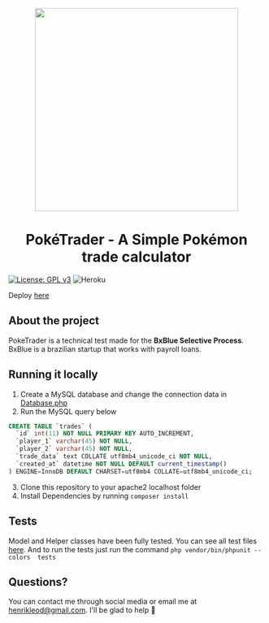 <p align="center">
  <img align="middle" width="400" src="https://poketrader-leod.herokuapp.com/img/poketrader-logo.png">
</p>
<h1 align="center">PokéTrader - A Simple Pokémon trade calculator</h1>

[![License: GPL v3](https://img.shields.io/badge/License-GPLv3-blue.svg)](https://www.gnu.org/licenses/gpl-3.0)
![Heroku](https://heroku-badge.herokuapp.com/?app=poketrader-leod)

Deploy [here](https://poketrader-leod.herokuapp.com/)


## About the project
PokeTrader is a technical test made for the <b>BxBlue Selective Process</b>. BxBlue is a brazilian startup that works with payroll loans.

## Running it locally
1. Create a MySQL database and change the connection data in [Database.php](https://github.com/leodhb/poketrader/blob/main/app/Libraries/Database.php)
2. Run the MySQL query below
~~~~sql
CREATE TABLE `trades` (
  `id` int(11) NOT NULL PRIMARY KEY AUTO_INCREMENT,
  `player_1` varchar(45) NOT NULL,
  `player_2` varchar(45) NOT NULL,
  `trade_data` text COLLATE utf8mb4_unicode_ci NOT NULL,
  `created_at` datetime NOT NULL DEFAULT current_timestamp()
) ENGINE=InnoDB DEFAULT CHARSET=utf8mb4 COLLATE=utf8mb4_unicode_ci;
~~~~
3. Clone this repository to your apache2 localhost folder
4. Install Dependencies by running ```composer install```


## Tests
Model and Helper classes have been fully tested. 
You can see all test files [here](https://github.com/leodhb/poketrader/tree/main/tests/app). And to run the tests just run the command ```php vendor/bin/phpunit --colors  tests```

## Questions?
You can contact me through social media or email me at henrikleod@gmail.com. I'll be glad to help 💜
